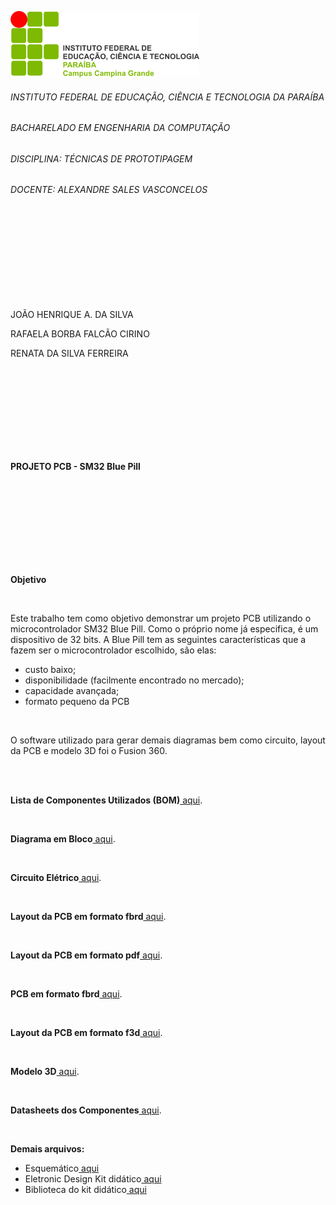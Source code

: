 ![logo IFPB](https://github.com/rafaelacirino/prototipagem/blob/main/logo_campus.png)<br>
<h6>INSTITUTO FEDERAL DE EDUCAÇÃO, CIÊNCIA E TECNOLOGIA DA PARAÍBA</h6>
<h6>BACHARELADO EM ENGENHARIA DA COMPUTAÇÃO</h6>
<h6>DISCIPLINA: TÉCNICAS DE PROTOTIPAGEM</h6>
<h6>DOCENTE: ALEXANDRE SALES VASCONCELOS</h6>
<br>
<br>
<br>
<br>
<br>
<br>
<br>
<br>
<p>JOÃO HENRIQUE A. DA SILVA</p>
<p>RAFAELA BORBA FALCÃO CIRINO</p>
<p>RENATA DA SILVA FERREIRA</p>
<br>
<br>
<br>
<br>
<br>
<br>
<br>
<br>
<p><b>PROJETO PCB - SM32 Blue Pill</b></p>
<br>
<br>
<br>
<br>
<br>
<br>
<br>
<br>
<p><b>Objetivo</b></p>
<br>
<p>Este trabalho tem como objetivo demonstrar um projeto PCB utilizando o microcontrolador SM32 Blue Pill. Como o próprio nome já especifica, é um dispositivo de 32 bits. A Blue Pill tem as seguintes características que a fazem ser o microcontrolador escolhido, são elas:</p>
<ul>
  <li>custo baixo;</li>
  <li>disponibilidade (facilmente encontrado no mercado);</li>
  <li>capacidade avançada;</li>
  <li>formato pequeno da PCB</li>
</ul>
<br>
<p>O software utilizado para gerar demais diagramas bem como circuito, layout da PCB e modelo 3D foi o Fusion 360.</p>
<br>
<br>
<p><b>Lista de Componentes Utilizados (BOM)</b><a href="https://github.com/rafaelacirino/prototipagem/blob/main/ListaComponentes_BOM.txt"> aqui</a>.</p>
<br>
<p><b>Diagrama em Bloco</b><a href="https://github.com/rafaelacirino/prototipagem/blob/main/DiagramaBloco_PCB.drawio.pdf"> aqui</a>.</p>
<br>
<p><b>Circuito Elétrico</b><a href="https://github.com/rafaelacirino/prototipagem/blob/main/Circuito_Eletrico.pdf"> aqui</a>.</p>
<br>
<p><b>Layout da PCB em formato fbrd</b><a href="https://github.com/rafaelacirino/prototipagem/blob/main/Layout_PCB.fbrd"> aqui</a>.</p>
<br>
<p><b>Layout da PCB em formato pdf</b><a href="https://github.com/rafaelacirino/prototipagem/blob/main/Layout_PCB.pdf"> aqui</a>.</p>
<br>
<p><b>PCB em formato fbrd</b><a href="https://github.com/rafaelacirino/prototipagem/blob/main/PCB%20v54.fbrd"> aqui</a>.</p>
<br>
<p><b>Layout da PCB em formato f3d</b><a href="https://github.com/rafaelacirino/prototipagem/blob/main/PCB%20v1.f3d"> aqui</a>.</p>
<br>
<p><b>Modelo 3D</b><a href="https://github.com/rafaelacirino/prototipagem/blob/main/Modelo3D.pdf"> aqui</a>.</p>
<br>
<p><b>Datasheets dos Componentes</b><a href="https://github.com/rafaelacirino/prototipagem/tree/main/Datasheets"> aqui</a>.</p>
<br>
<p><b>Demais arquivos:</b></p>
<ul>
  <li>Esquemático<a href="https://github.com/rafaelacirino/prototipagem/blob/main/Esquem%C3%A1tico%20v92.fsch"> aqui</a></li>
  <li>Eletronic Design Kit didático<a href="https://github.com/rafaelacirino/prototipagem/blob/main/Electronics%20Design%20Kit%20did%C3%A1tico%20v57.f3z"> aqui</a></li>
  <li>Biblioteca do kit didático<a href="https://github.com/rafaelacirino/prototipagem/blob/main/KitDidatico_library%20v55.flbr"> aqui</a></li>
</ul>
